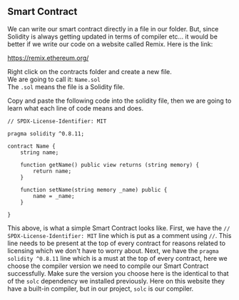## Smart Contract
We can write our smart contract directly in a file in our folder. But, since Solidity is always getting updated in terms of compiler etc... it would be better if we write our code on a website called Remix. Here is the link:

https://remix.ethereum.org/

Right click on the contracts folder and create a new file.  
We are going to call it: ```Name.sol```  
The ```.sol``` means the file is a Solidity file.  

Copy and paste the following code into the solidity file, then we are going to learn what each line of code means and does.  
```
// SPDX-License-Identifier: MIT

pragma solidity ^0.8.11;

contract Name {
    string name;

    function getName() public view returns (string memory) {
        return name;
    }

    function setName(string memory _name) public {
        name = _name;
    }

}
```

This above, is what a simple Smart Contract looks like. First, we have the ```// SPDX-License-Identifier: MIT``` line which is put as a comment using ```//```. This line needs to be present at the top of every contract for reasons related to licensing which we don't have to worry about. Next, we have the ```pragma solidity ^0.8.11``` line which is a must at the top of every contract, here we choose the compiler version we need to compile our Smart Contract successfully. Make sure the version you choose here is the identical to that of the ```solc``` dependency we installed previously. Here on this website they have a built-in compiler, but in our project, ```solc``` is our compiler.

